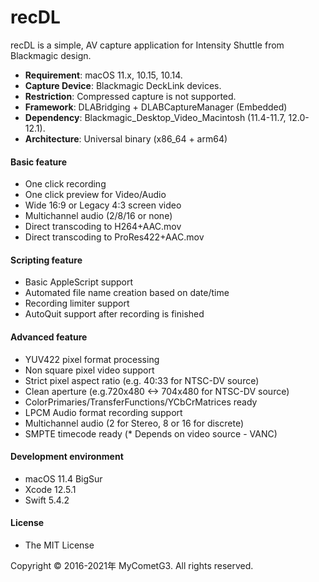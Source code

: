 # recDL

recDL is a simple, AV capture application for Intensity Shuttle from Blackmagic design.

- __Requirement__: macOS 11.x, 10.15, 10.14.
- __Capture Device__: Blackmagic DeckLink devices.
- __Restriction__: Compressed capture is not supported.
- __Framework__: DLABridging + DLABCaptureManager (Embedded)
- __Dependency__: Blackmagic_Desktop_Video_Macintosh (11.4-11.7, 12.0-12.1).
- __Architecture__: Universal binary (x86_64 + arm64)

#### Basic feature
- One click recording
- One click preview for Video/Audio
- Wide 16:9 or Legacy 4:3 screen video
- Multichannel audio (2/8/16 or none)
- Direct transcoding to H264+AAC.mov
- Direct transcoding to ProRes422+AAC.mov

#### Scripting feature
- Basic AppleScript support
- Automated file name creation based on date/time
- Recording limiter support
- AutoQuit support after recording is finished

#### Advanced feature
- YUV422 pixel format processing
- Non square pixel video support
- Strict pixel aspect ratio (e.g. 40:33 for NTSC-DV source)
- Clean aperture (e.g.720x480 <-> 704x480 for NTSC-DV source)
- ColorPrimaries/TransferFunctions/YCbCrMatrices ready
- LPCM Audio format recording support
- Multichannel audio (2 for Stereo, 8 or 16 for discrete)
- SMPTE timecode ready (* Depends on video source - VANC)

#### Development environment
- macOS 11.4 BigSur
- Xcode 12.5.1
- Swift 5.4.2

#### License
- The MIT License

Copyright © 2016-2021年 MyCometG3. All rights reserved.
